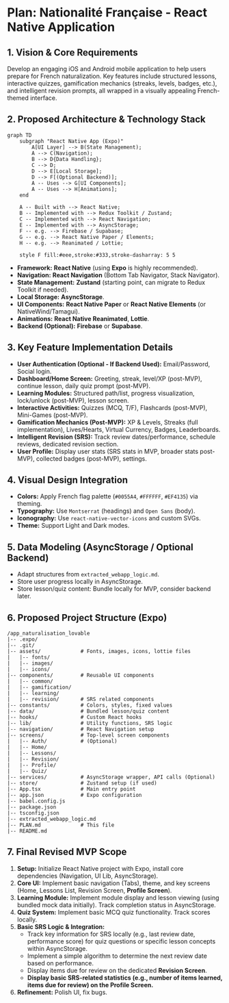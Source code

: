 # Plan: Nationalité Française - React Native Application

## 1. Vision & Core Requirements

Develop an engaging iOS and Android mobile application to help users prepare for French naturalization. Key features include structured lessons, interactive quizzes, gamification mechanics (streaks, levels, badges, etc.), and intelligent revision prompts, all wrapped in a visually appealing French-themed interface.

## 2. Proposed Architecture & Technology Stack

```mermaid
graph TD
    subgraph "React Native App (Expo)"
        A[UI Layer] --> B(State Management);
        A --> C(Navigation);
        B --> D{Data Handling};
        C --> D;
        D --> E[Local Storage];
        D --> F[(Optional Backend)];
        A -- Uses --> G[UI Components];
        A -- Uses --> H[Animations];
    end

    A -- Built with --> React Native;
    B -- Implemented with --> Redux Toolkit / Zustand;
    C -- Implemented with --> React Navigation;
    E -- Implemented with --> AsyncStorage;
    F -- e.g. --> Firebase / Supabase;
    G -- e.g. --> React Native Paper / Elements;
    H -- e.g. --> Reanimated / Lottie;

    style F fill:#eee,stroke:#333,stroke-dasharray: 5 5
```

*   **Framework:** **React Native** (using **Expo** is highly recommended).
*   **Navigation:** **React Navigation** (Bottom Tab Navigator, Stack Navigator).
*   **State Management:** **Zustand** (starting point, can migrate to Redux Toolkit if needed).
*   **Local Storage:** **AsyncStorage**.
*   **UI Components:** **React Native Paper** or **React Native Elements** (or NativeWind/Tamagui).
*   **Animations:** **React Native Reanimated**, **Lottie**.
*   **Backend (Optional):** **Firebase** or **Supabase**.

## 3. Key Feature Implementation Details

*   **User Authentication (Optional - If Backend Used):** Email/Password, Social login.
*   **Dashboard/Home Screen:** Greeting, streak, level/XP (post-MVP), continue lesson, daily quiz prompt (post-MVP).
*   **Learning Modules:** Structured path/list, progress visualization, lock/unlock (post-MVP), lesson screen.
*   **Interactive Activities:** Quizzes (MCQ, T/F), Flashcards (post-MVP), Mini-Games (post-MVP).
*   **Gamification Mechanics (Post-MVP):** XP & Levels, Streaks (full implementation), Lives/Hearts, Virtual Currency, Badges, Leaderboards.
*   **Intelligent Revision (SRS):** Track review dates/performance, schedule reviews, dedicated revision section.
*   **User Profile:** Display user stats (SRS stats in MVP, broader stats post-MVP), collected badges (post-MVP), settings.

## 4. Visual Design Integration

*   **Colors:** Apply French flag palette (`#0055A4`, `#FFFFFF`, `#EF4135`) via theming.
*   **Typography:** Use `Montserrat` (headings) and `Open Sans` (body).
*   **Iconography:** Use `react-native-vector-icons` and custom SVGs.
*   **Theme:** Support Light and Dark modes.

## 5. Data Modeling (AsyncStorage / Optional Backend)

*   Adapt structures from `extracted_webapp_logic.md`.
*   Store user progress locally in AsyncStorage.
*   Store lesson/quiz content: Bundle locally for MVP, consider backend later.

## 6. Proposed Project Structure (Expo)

```
/app_naturalisation_lovable
|-- .expo/
|-- .git/
|-- assets/             # Fonts, images, icons, lottie files
|   |-- fonts/
|   |-- images/
|   |-- icons/
|-- components/         # Reusable UI components
|   |-- common/
|   |-- gamification/
|   |-- learning/
|   |-- revision/       # SRS related components
|-- constants/          # Colors, styles, fixed values
|-- data/               # Bundled lesson/quiz content
|-- hooks/              # Custom React hooks
|-- lib/                # Utility functions, SRS logic
|-- navigation/         # React Navigation setup
|-- screens/            # Top-level screen components
|   |-- Auth/           # (Optional)
|   |-- Home/
|   |-- Lessons/
|   |-- Revision/
|   |-- Profile/
|   |-- Quiz/
|-- services/           # AsyncStorage wrapper, API calls (Optional)
|-- store/              # Zustand setup (if used)
|-- App.tsx             # Main entry point
|-- app.json            # Expo configuration
|-- babel.config.js
|-- package.json
|-- tsconfig.json
|-- extracted_webapp_logic.md
|-- PLAN.md             # This file
|-- README.md
```

## 7. Final Revised MVP Scope

1.  **Setup:** Initialize React Native project with Expo, install core dependencies (Navigation, UI Lib, AsyncStorage).
2.  **Core UI:** Implement basic navigation (Tabs), theme, and key screens (Home, Lessons List, Revision Screen, **Profile Screen**).
3.  **Learning Module:** Implement module display and lesson viewing (using bundled mock data initially). Track completion status in AsyncStorage.
4.  **Quiz System:** Implement basic MCQ quiz functionality. Track scores locally.
5.  **Basic SRS Logic & Integration:**
    *   Track key information for SRS locally (e.g., last review date, performance score) for quiz questions or specific lesson concepts within AsyncStorage.
    *   Implement a simple algorithm to determine the next review date based on performance.
    *   Display items due for review on the dedicated **Revision Screen**.
    *   **Display basic SRS-related statistics (e.g., number of items learned, items due for review) on the Profile Screen.**
6.  **Refinement:** Polish UI, fix bugs.